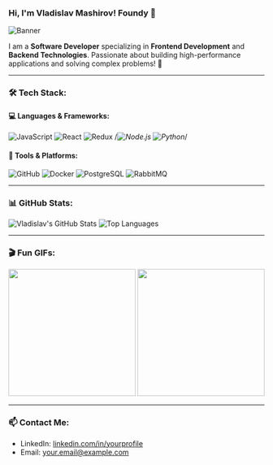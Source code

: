 ### Hi, I'm Vladislav Mashirov! Foundy 👋

![Banner](https://user-images.githubusercontent.com/yourusername/banner-image.gif)

I am a **Software Developer** specializing in **Frontend Development** and **Backend Technologies**. Passionate about building high-performance applications and solving complex problems! 🚀

---

### 🛠️ Tech Stack:

#### 💻 Languages & Frameworks:
![JavaScript](https://img.shields.io/badge/JavaScript-F7DF1E?style=for-the-badge&logo=javascript&logoColor=black)
![React](https://img.shields.io/badge/React-20232A?style=for-the-badge&logo=react&logoColor=61DAFB)
![Redux](https://img.shields.io/badge/Redux-764ABC?style=for-the-badge&logo=redux&logoColor=white)
/*![Node.js](https://img.shields.io/badge/Node.js-43853D?style=for-the-badge&logo=node.js&logoColor=white)
![Python](https://img.shields.io/badge/Python-3776AB?style=for-the-badge&logo=python&logoColor=white)*/

#### 🔧 Tools & Platforms:
![GitHub](https://img.shields.io/badge/GitHub-181717?style=for-the-badge&logo=github&logoColor=white)
![Docker](https://img.shields.io/badge/Docker-2496ED?style=for-the-badge&logo=docker&logoColor=white)
![PostgreSQL](https://img.shields.io/badge/PostgreSQL-316192?style=for-the-badge&logo=postgresql&logoColor=white)
![RabbitMQ](https://img.shields.io/badge/RabbitMQ-FF6600?style=for-the-badge&logo=rabbitmq&logoColor=white)

---

### 📊 GitHub Stats:
![Vladislav's GitHub Stats](https://github-readme-stats.vercel.app/api?username=yourusername&show_icons=true&theme=radical)
![Top Languages](https://github-readme-stats.vercel.app/api/top-langs/?username=yourusername&layout=compact&theme=radical)

---

### 🎬 Fun GIFs:
<img src="https://media.giphy.com/media/Y1Zr4JpT2DTLy/giphy.gif" width="250"> <img src="https://media.giphy.com/media/13HgwGsXF0aiGY/giphy.gif" width="250">

---

### 📫 Contact Me:
- LinkedIn: [linkedin.com/in/yourprofile](https://linkedin.com/in/yourprofile)
- Email: your.email@example.com
